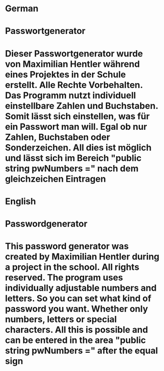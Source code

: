 
# German
# Passwortgenerator

# Dieser Passwortgenerator wurde von Maximilian Hentler während eines Projektes in der Schule erstellt. Alle Rechte Vorbehalten. Das Programm nutzt individuell einstellbare Zahlen und Buchstaben. Somit lässt sich einstellen, was für ein Passwort man will. Egal ob nur Zahlen, Buchstaben oder Sonderzeichen. All dies ist möglich und lässt sich im Bereich "public string pwNumbers =" nach dem gleichzeichen Eintragen



# English
# Passwordgenerator

# This password generator was created by Maximilian Hentler during a project in the school. All rights reserved. The program uses individually adjustable numbers and letters. So you can set what kind of password you want. Whether only numbers, letters or special characters. All this is possible and can be entered in the area "public string pwNumbers =" after the equal sign
